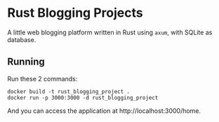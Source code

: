 # Rust Blogging Projects

A little web blogging platform written in Rust using `axum`, with SQLite as database.

## Running

Run these 2 commands:
```shell
docker build -t rust_blogging_project .
docker run -p 3000:3000 -d rust_blogging_project
```

And you can access the application at http://localhost:3000/home.
